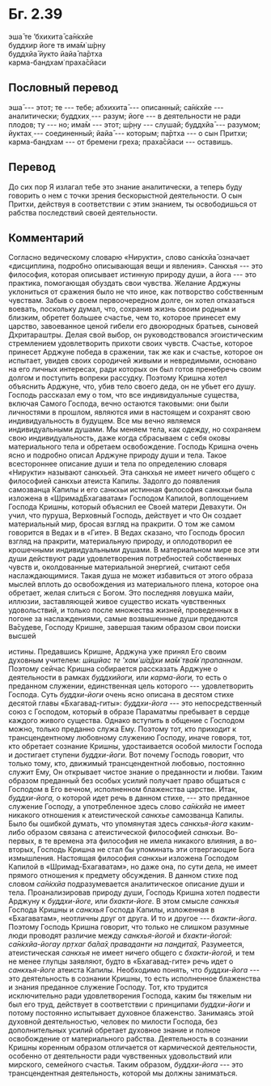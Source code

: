 # Бг. 2.39
эша̄ те ’бхихита̄ са̄н̇кхйе<br/>
буддхир йоге тв има̄м̇ ш́р̣н̣у<br/>
буддхйа̄ йукто йайа̄ па̄ртха<br/>
карма-бандхам̇ праха̄сйаси
## Пословный перевод

эша̄ --- этот; те --- тебе; абхихита̄ --- описанный; са̄н̇кхйе ---
аналитически; буддхих̣ --- разум; йоге --- в деятельности не ради плодов;
ту --- но; има̄м --- этот; ш́р̣н̣у --- слушай; буддхйа̄ --- разумом; йуктах̣
--- соединенный; йайа̄ --- которым; па̄ртха --- о сын Притхи;
карма-бандхам --- от бремени греха; праха̄сйаси --- оставишь.

## Перевод

До сих пор Я излагал тебе это знание аналитически, а теперь буду
говорить о нем с точки зрения бескорыстной деятельности. О сын Притхи,
действуя в соответствии с этим знанием, ты освободишься от рабства
последствий своей деятельности.

## Комментарий

Согласно ведическому словарю «Нирукти», слово сан̇кхйа̄ означает
«дисциплина, подробно описывающая вещи и явления». Санкхья --- это
философия, которая описывает истинную природу души, а йога --- это
практика, помогающая обуздать свои чувства. Желание Арджуны уклониться
от сражения было не что иное, как потворство собственным чувствам. Забыв
о своем первоочередном долге, он хотел отказаться воевать, поскольку
думал, что, сохранив жизнь своим родным и близким, обретет большее
счастье, чем то, которое принесет ему царство, завоеванное ценой гибели
его двоюродных братьев, сыновей Дхритараштры. Делая свой выбор, он
руководствовался эгоистическим стремлением удовлетворить прихоти своих
чувств. Счастье, которое принесет Арджуне победа в сражении, так же как
и счастье, которое он испытает, увидев своих сородичей живыми и
невредимыми, основано на его личных интересах, ради которых он был готов
пренебречь своим долгом и поступить вопреки рассудку. Поэтому Кришна
хотел объяснить Арджуне, что, убив тело своего деда, он не убьет его
душу. Господь рассказал ему о том, что все индивидуальные существа,
включая Самого Господа, вечно остаются таковыми: они были личностями в
прошлом, являются ими в настоящем и сохранят свою индивидуальность в
будущем. Все мы вечно являемся индивидуальными душами. Мы меняем тела,
как одежду, но сохраняем свою индивидуальность, даже когда сбрасываем с
себя оковы материального тела и обретаем освобождение. Господь Кришна
очень ясно и подробно описал Арджуне природу души и тела. Такое
всестороннее описание души и тела по определению словаря «Нирукти»
называют санкхьей. Эта санкхья не имеет ничего общего с философией
санкхьи атеиста Капилы. Задолго до появления самозванца Капилы и его
санкхьи истинная философия санкхьи была изложена в «ШримадБхагаватам»
Господом Капилой, воплощением Господа Кришны, который объяснил ее Своей
матери Девахути. Он учил, что пуруша, Верховный Господь, действует и что
Он создает материальный мир, бросая взгляд на пракрити. О том же самом
говорится в Ведах и в «Гите». В Ведах сказано, что Господь бросил взгляд
на пракрити, материальную природу, и оплодотворил ее крошечными
индивидуальными душами. В материальном мире все эти души действуют ради
удовлетворения потребностей собственных чувств и, околдованные
материальной энергией, считают себя наслаждающимися. Такая душа не может
избавиться от этого образа мыслей вплоть до освобождения из
материального плена, которое она обретает, желая слиться с Богом. Это
последняя ловушка майи, иллюзии, заставляющей живое существо искать
чувственных удовольствий, и только после множества жизней, проведенных в
погоне за наслаждениями, самые возвышенные души предаются Ва̄судеве,
Господу Кришне, завершая таким образом свои поиски высшей

истины. Предавшись Кришне, Арджуна уже принял Его своим духовным
учителем: *ш́ишйас те 'хам̇ ш́а̄дхи ма̄м̇ тва̄м̇ прапаннам*. Поэтому сейчас
Кришна собирается рассказать Арджуне о деятельности в рамках
*буддхийоги,* или *карма-йоги,* то есть о преданном служении,
единственная цель которого --- удовлетворить Господа. Суть *буддхи-йоги*
очень ясно описана в десятом стихе десятой главы «Бхагавад-гиты»:
*буддхи-йога* --- это непосредственный союз с Господом, который в образе
Параматмы пребывает в сердце каждого живого существа. Однако вступить в
общение с Господом можно, только преданно служа Ему. Поэтому тот, кто
приходит к трансцендентному любовному служению Господу, иначе говоря,
тот, кто обретает сознание Кришны, удостаивается особой милости Господа
и достигает ступени *буддхи-йоги.* Вот почему Господь говорит, что
только тому, кто, движимый трансцендентной любовью, постоянно служит
Ему, Он открывает чистое знание о преданности и любви. Таким образом
преданный без особых усилий получает право общаться с Господом в Его
вечном, исполненном блаженства царстве. Итак, *буддхи-йога,* о которой
идет речь в данном стихе, --- это преданное служение Господу, а
употребленное здесь слово *са̄н̇кхйа* не имеет никакого отношения к
атеистической *санкхье* самозванца Капилы. Было бы ошибкой думать, что
упомянутая здесь *санкхья-йога* каким-либо образом связана с
атеистической философией *санкхьи.* Во-первых, в те времена эта
философия не имела никакого влияния, а во-вторых, Господь Кришна не стал
бы упоминать эти отвергающие Бога измышления. Настоящая философия
*санкхьи* изложена Господом Капилой в «Шримад-Бхагаватам», но даже она,
по сути дела, не имеет прямого отношения к предмету обсуждения. В данном
стихе под словом *са̄н̇кхйа* подразумевается аналитическое описание души и
тела. Проанализировав природу души, Господь Кришна хотел подвести
Арджуну к *буддхи-йоге,* или *бхакти-йоге.* В этом смысле *санкхья*
Господа Кришны и *санкхья* Господа Капилы, изложенная в «Бхагаватам»,
неотличны друг от друга. И то и другое --- *бхакти-йога*. Поэтому
Господь Кришна говорит, что только не слишком разумные люди проводят
различие между *санкхья-йогой* и *бхакти-йогой: са̄н̇кхйа-йогау пр̣тхаг
ба̄ла̄х̣ праваданти на пан̣д̣ита̄х̣.* Разумеется, атеистическая *санкхья* не
имеет ничего общего с *бхакти-йогой,* и тем не менее глупцы заявляют,
будто в «Бхагавад-гите» речь идет о *санкхья-йоге* атеиста Капилы.
Необходимо понять, что *буддхи-йога* --- это деятельность в сознании
Кришны, то есть исполненное блаженства и знания преданное служение
Господу. Тот, кто трудится исключительно ради удовлетворения Господа,
каким бы тяжелым ни был его труд, действует в соответствии с принципами
*буддхи-йоги* и потому постоянно испытывает духовное блаженство.
Занимаясь этой духовной деятельностью, человек по милости Господа, без
дополнительных усилий обретает духовное знание и полное освобождение от
материального рабства. Деятельность в сознании Кришны коренным образом
отличается от кармической деятельности, особенно от деятельности ради
чувственных удовольствий или мирского, семейного счастья. Таким образом,
*буддхи-йога* --- это трансцендентная деятельность, которой мы должны
заниматься.
